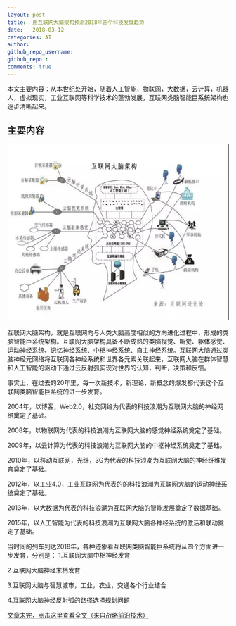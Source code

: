 ```yaml
---
layout: post
title:  用互联网大脑架构预测2018年四个科技发展趋势
date:   2018-03-12 
categories: AI
author: 
github_repo_username: 
github_repo : 
comments: true
---
```


本文主要内容：从本世纪处开始，随着人工智能，物联网，大数据，云计算，机器人，虚拟现实，工业互联网等科学技术的蓬勃发展，互联网类脑智能巨系统架构也逐步清晰起来。

<!-- more -->

## 主要内容

![images](/images/AI/2018-3-12-si.jpg)

互联网大脑架构，就是互联网向与人类大脑高度相似的方向进化过程中，形成的类脑智能巨系统架构。互联网大脑架构具备不断成熟的类脑视觉、听觉、躯体感觉、运动神经系统、记忆神经系统、中枢神经系统、自主神经系统。互联网大脑通过类脑神经元网络将互联网各神经系统和世界各元素关联起来，互联网大脑在群体智慧和人工智能的驱动下通过云反射弧实现对世界的认知，判断，决策和反馈。

事实上，在过去的20年里，每一次新技术，新理论，新概念的爆发都代表这个互联网类脑智能巨系统的进一步发育。

2004年，以博客，Web2.0，社交网络为代表的科技浪潮为互联网大脑的神经网络奠定了基础。

2008年，以物联网为代表的科技浪潮为互联网大脑的感觉神经系统奠定了基础。

2009年，以云计算为代表的科技浪潮为互联网大脑的中枢神经系统奠定了基础。

2010年，以移动互联网，光纤，3G为代表的科技浪潮为互联网大脑的神经纤维发育奠定了基础。

2012年，以工业4.0，工业互联网为代表的的科技浪潮为互联网大脑的运动神经系统奠定了基础。

2013年，以大数据为代表的科技浪潮为互联网大脑的智能发展奠定了数据基础。

2015年，以人工智能为代表的科技浪潮为互联网大脑各神经系统的激活和联动奠定了基础。

当时间的列车到达2018年，各种迹象看互联网类脑智能巨系统将从四个方面进一步发育，分别是：
1.互联网大脑中枢神经发育

2.互联网大脑神经末梢发育

3.互联网大脑与智慧城市，工业，农业，交通各个行业结合

4.互联网大脑神经反射弧的路径选择规划问题

[文章未完，点击这里查看全文（来自战略前沿技术）](http://mp.weixin.qq.com/s/23Il4x3AKRCZZoV95VuPNA)